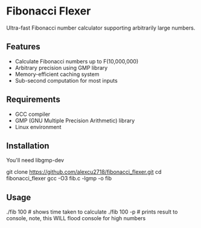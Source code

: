 # Fibonacci Flexer

Ultra-fast Fibonacci number calculator supporting arbitrarily large numbers.

## Features

- Calculate Fibonacci numbers up to F(10,000,000)
- Arbitrary precision using GMP library
- Memory-efficient caching system
- Sub-second computation for most inputs

## Requirements

- GCC compiler
- GMP (GNU Multiple Precision Arithmetic) library
- Linux environment

## Installation

You'll need libgmp-dev

git clone https://github.com/alexcu2718/fibonacci_flexer.git
cd fibonacci_flexer
gcc -O3 fib.c -lgmp -o fib

## Usage

./fib 100 # shows time taken to calculate
./fib 100 -p # prints result to console, note, this WILL flood console for high numbers

